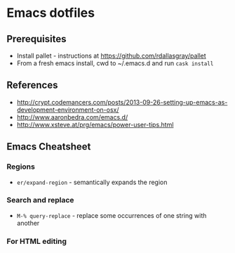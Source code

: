 # Emacs dotfiles

## Prerequisites

* Install pallet - instructions at https://github.com/rdallasgray/pallet
* From a fresh emacs install, cwd to ~/.emacs.d and run `cask install`

## References

* http://crypt.codemancers.com/posts/2013-09-26-setting-up-emacs-as-development-environment-on-osx/
* http://www.aaronbedra.com/emacs.d/
* http://www.xsteve.at/prg/emacs/power-user-tips.html


## Emacs Cheatsheet

### Regions
* `er/expand-region` - semantically expands the region

### Search and replace
* `M-% query-replace` - replace some occurrences of one string with another

### For HTML editing
